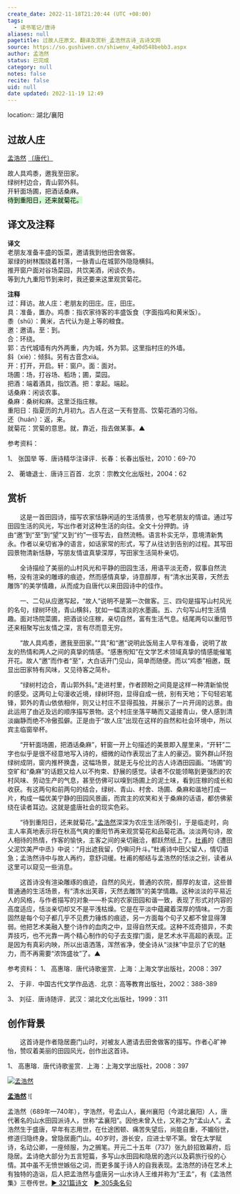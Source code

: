 ```yaml
---
create_date: 2022-11-18T21:20:44 (UTC +08:00)
tags:
  - 读书笔记/唐诗
aliases: null
pagetitle: 过故人庄原文、翻译及赏析_孟浩然古诗_古诗文网
source: https://so.gushiwen.cn/shiwenv_4a0d548bebb3.aspx
author: 孟浩然
status: 已完成
category: null
notes: false
recite: false
uid: null
date updated: 2022-11-19 12:49
---
```


location:: 湖北/襄阳

## 过故人庄

[孟浩然](https://so.gushiwen.cn/authorv_3811e4e1f460.aspx) [〔唐代〕](https://so.gushiwen.cn/shiwens/default.aspx?cstr=%e5%94%90%e4%bb%a3)

故人具鸡黍，邀我至田家。\
绿树村边合，青山郭外斜。\
开轩面场圃，把酒话桑麻。\
<mark style="background: #BBFABBA6;">待到重阳日，还来就菊花。</mark>

## 译文及注释

**译文**\
老朋友准备丰盛的饭菜，邀请我到他田舍做客。\
翠绿的树林围绕着村落，一脉青山在城郭外隐隐横斜。\
推开窗户面对谷场菜园，共饮美酒，闲谈农务。\
等到九九重阳节到来时，我还要来这里观赏菊花。

**注释**\
过：拜访。故人庄：老朋友的田庄。庄，田庄。\
具：准备，置办。鸡黍：指农家待客的丰盛饭食（字面指鸡和黄米饭）。\
黍（shǔ）：黄米，古代认为是上等的粮食。\
邀：邀请。至：到。\
合：环绕。\
郭：古代城墙有内外两重，内为城，外为郭。这里指村庄的外墙。\
斜（xié）：倾斜。另有古音念xiá。\
开：打开，开启。轩：窗户。面：面对。\
场圃：场，打谷场、稻场；圃，菜园。\
把酒：端着酒具，指饮酒。把：拿起。端起。\
话桑麻：闲谈农事。\
桑麻：桑树和麻。这里泛指庄稼。\
重阳日：指夏历的九月初九。古人在这一天有登高、饮菊花酒的习俗。\
还（huán）：返，来。\
就菊花：赏菊的意思。就，靠近，指去做某事。▲

参考资料：

1、 张国举 等．唐诗精华注译评．长春：长春出版社，2010：69-70

2、 蘅塘退士．唐诗三百首．北京：宗教文化出版社，2004：62

## 赏析

　　这是一首田园诗，描写农家恬静闲适的生活情景，也写老朋友的情谊。通过写田园生活的风光，写出作者对这种生活的向往。全文十分押韵。诗由“邀”到“至”到“望”又到“约”一径写去，自然流畅。语言朴实无华，意境清新隽永。作者以亲切省净的语言，如话家常的形式，写了从往访到告别的过程。其写田园景物清新恬静，写朋友情谊真挚深厚，写田家生活简朴亲切。

　　全诗描绘了美丽的山村风光和平静的田园生活，用语平淡无奇，叙事自然流畅，没有渲染的雕琢的痕迹，然而感情真挚，诗意醇厚，有“清水出芙蓉，天然去雕饰”的美学情趣，从而成为自唐代以来田园诗中的佳作。

　　一、二句从应邀写起，“故人”说明不是第一次做客。三、四句是描写山村风光的名句，绿树环绕，青山横斜，犹如一幅清淡的水墨画。五、六句写山村生活情趣。面对场院菜圃，把酒谈论庄稼，亲切自然，富有生活气息。结尾两句以重阳节还来相聚写出友情之深，言有尽而意无穷。

　　“故人具鸡黍，邀我至田家。”“具”和“邀”说明此饭局主人早有准备，说明了故友的热情和两人之间的真挚的情感。“感惠徇知”在文学艺术领域真挚的情感能催笔开花。故人“邀”而作者“至”，大白话开门见山，简单而随便。而以“鸡黍”相邀，既显出田家特有风味，又见待客之简朴。

　　“绿树村边合，青山郭外斜。”走进村里，作者顾盼之间竟是这样一种清新愉悦的感受。这两句上句漫收近境，绿树环抱，显得自成一统，别有天地；下句轻宕笔锋，郭外的青山依依相伴，则又让村庄不显得孤独，并展示了一片开阔的远景。由此运用了由近及远的顺序描写景物。这个村庄坐落平畴而又遥接青山，使人感到清淡幽静而绝不冷傲孤僻。正是由于“故人庄”出现在这样的自然和社会环境中，所以宾主临窗举杯。

　　“开轩面场圃，把酒话桑麻”，轩窗一开上句描述的美景即入屋里来，“开轩”二字也似乎是很不经意地写入诗的，细微的动作表现出了主人的豪迈。窗外群山环抱绿树成阴，窗内推杯换盏，这幅场景，就是无与伦比的古人诗酒田园画。“场圃”的空旷和“桑麻”的话题又给人以不拘束、舒展的感觉。读者不仅能领略到更强烈的农村风味、劳动生产的气息，甚至仿佛可以嗅到场圃上的泥土味，看到庄稼的成长和收获。有这两句和前两句的结合，绿树、青山、村舍、场圃、桑麻和谐地打成一片，构成一幅优美宁静的田园风景画，而宾主的欢笑和关于桑麻的话语，都仿佛萦绕在读者耳边。这就是盛唐社会的现实色彩。

　　“待到重阳日，还来就菊花。”[孟浩然](https://so.gushiwen.cn/authorv_3811e4e1f460.aspx)深深为农庄生活所吸引，于是临走时，向主人率真地表示将在秋高气爽的重阳节再来观赏菊花和品菊花酒。淡淡两句诗，故人相待的热情，作客的愉快，主客之间的亲切融洽，都跃然纸上了。[杜甫](https://so.gushiwen.cn/authorv_515ea88d1858.aspx)的《遭田父泥饮美严中丞》中说：“月出遮我留，仍嗔问升斗。”杜甫诗中田父留人，情切语急；孟浩然诗中与故人再约，意舒词缓。杜甫的郁结与孟浩然的恬淡之别，读者从这里可以窥见一些消息。

　　这首诗没有渲染雕琢的痕迹，自然的风光，普通的农院，醇厚的友谊，这些普普通通的生活场景，有“清水出芙蓉，天然去雕饰”的美学情趣。这种淡淡的平易近人的风格，与作者描写的对象——朴实的农家田园和谐一致，表现了形式对内容的高度适应，恬淡亲切却又不是平浅枯燥。它是在平淡中蕴藏着深厚的情味。一方面固然是每个句子都几乎不见费力锤炼的痕迹，另一方面每个句子又都不曾显得薄弱。他把艺术美融入整个诗作的血肉之中，显得自然天成。这种不炫奇猎异，不卖弄技巧，也不光靠一两个精心制作的句子去支撑门面，是艺术水平高超的表现。正是因为有真彩内映，所以出语洒落，浑然省净，使全诗从“淡抹”中显示了它的魅力，而不再需要“浓饰盛妆”了。▲

参考资料：
1、 高惠瑢．唐代诗歌鉴赏．上海：上海文学出版社，2008：397

2、 于非．中国古代文学作品选．北京：高等教育出版社，2002：388-389

3、 刘征．唐诗随评．武汉：湖北文化出版社，1999：311

## 创作背景

　　这首诗是作者隐居鹿门山时，对被友人邀请去田舍做客的描写。作者心旷神怡，赞叹着美丽的田园风光，创作出这首诗。

1、 高惠瑢．唐代诗歌鉴赏．上海：上海文学出版社，2008：397

[![孟浩然](https://song.gushiwen.cn/authorImg/menghaoran.jpg)](https://so.gushiwen.cn/authorv_3811e4e1f460.aspx)

[**孟浩然**](https://so.gushiwen.cn/authorv_3811e4e1f460.aspx) ![

孟浩然（689年—740年），字浩然，号孟山人，襄州襄阳（今湖北襄阳）人，唐代著名的山水田园派诗人，世称“孟襄阳”。因他未曾入仕，又称之为“孟山人”。孟浩然生于盛唐，早年有志用世，在仕途困顿、痛苦失望后，尚能自重，不媚俗世，修道归隐终身。曾隐居鹿门山。40岁时，游长安，应进士举不第。曾在太学赋诗，名动公卿，一座倾服，为之搁笔。开元二十五年（737）张九龄招致幕府，后隐居。孟诗绝大部分为五言短篇，多写山水田园和隐居的逸兴以及羁旅行役的心情。其中虽不无愤世嫉俗之词，而更多属于诗人的自我表现。孟浩然的诗在艺术上有独特的造诣，后人把孟浩然与盛唐另一山水诗人王维并称为“王孟”，有《孟浩然集》三卷传世。[► 321篇诗文](https://so.gushiwen.cn/shiwens/default.aspx?astr=%e5%ad%9f%e6%b5%a9%e7%84%b6)　[► 305条名句](https://so.gushiwen.cn/mingjus/default.aspx?astr=%e5%ad%9f%e6%b5%a9%e7%84%b6)
